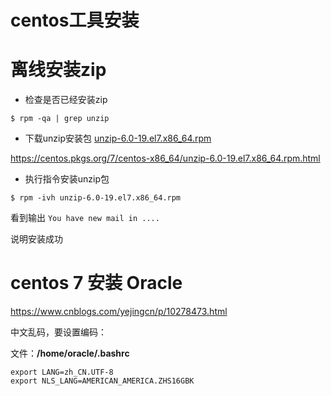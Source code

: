 # centos工具安装

# 离线安装zip

- 检查是否已经安装zip

`$ rpm -qa | grep unzip`

- 下载unzip安装包 [unzip-6.0-19.el7.x86_64.rpm](http://mirror.centos.org/centos/7/os/x86_64/Packages/unzip-6.0-19.el7.x86_64.rpm)

https://centos.pkgs.org/7/centos-x86_64/unzip-6.0-19.el7.x86_64.rpm.html

- 执行指令安装unzip包

`$ rpm -ivh unzip-6.0-19.el7.x86_64.rpm`

看到输出 `You have new mail in ....`

说明安装成功

# centos 7 安装 Oracle 

https://www.cnblogs.com/yejingcn/p/10278473.html



中文乱码，要设置编码：

文件：**/home/oracle/.bashrc**

```
export LANG=zh_CN.UTF-8
export NLS_LANG=AMERICAN_AMERICA.ZHS16GBK
```

